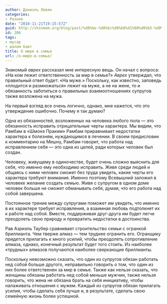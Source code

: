 ```yaml
---
author: Даниэль Левин
categories:
- Разное
date: "2010-11-21T19:15:57Z"
guid: http://shinmem.org/blog/post/%d0%be-%d0%bc%d0%b8%d1%80%d0%b5-%d0%b2-%d1%81%d0%b5%d0%bc%d1%8c%d0%b5
id: 206
tags:
- мусар
- шалом баит
title: О мире в семье
url: /о-мире-в-семье/
---
```

<!--more-->

Знакомый _аврех_ рассказал мне интересную вещь. Он начал с вопроса: «На ком лежит ответственность за мир в семье?» _Аврех_ утверждал, что правильный ответ будет: «На муже.» Поскольку, как известно, заповедь «плодится и размножаться» лежит на муже, а не на жене, то и обязанность заботиться о правильных взаимоотношениях супругов также возложена на мужа. 

На первый взгляд все очень логично, однако, мне кажется, что это утверждение ошибочно. Почему я так думаю? 

Одна из обязанностей, возложенных на человека любого пола — это обязанность исправить отрицательные черты характера. Мы видим, что Рамбам в «Шмонэ Праким» Рамбам приравнивает недостатки характера к болезням, нуждающимся в лечении. В своем предисловии к комментарию на Мишну, Рамбам говорит, что работа над исправлением себя — это одна из целей, ради которых человек был создан. 

Человеку, живущему в одиночестве, будет очень сложно выяснить для себя, что именно ему необходимо исправить. Живя среди людей и общаясь с ними человек сможет без труда увидеть, какие черты его характера требуют внимания. Именно поэтому Всевышний заложил в человеке желание создать семью. Живя с супругом в одном доме человек больше не сможет обманывать себя, думая, что его работа над собой завершена. 

Постоянное трение между супругами поможет им увидеть, что именно в их характере требует исправления, а взаимная любовь подтолкнет их к работе над собой. Вместе, поддерживая друг-друга им будет легче преодолеть свою природу и превратить недостатки в достоинства. 

Рав Азриэль Таубер сравнивает строительство семьи с огранкой бриллианта. Чем тверже алмаз — тем труднее огранить его. Огранщику придется прилагать к много усилий, чтобы преодолеть сопротивление алмаза, однако, конечный результат будет того стоить. Из наиболее «трудных» алмазов получаются наиболее сверкающие бриллианты. 

Поскольку невозможно сказать, что один из супругов обязан работать нед собой больше другого, неправильно говорить о том, что один из них более ответственен за мир в семье. Также как нельзя сказать, что женщины обязаны работать нед собой меньше мужчин, также нельзя говорить, что жена не обязана брать на себя инициативу, чтобы налаживать отношения с мужем. Каждый из супругов обязан прилагать усилия, чтобы сделать себя лучше и, в результате, сделать свою семейную жизнь более успешной.